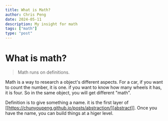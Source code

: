 ```yaml
---
title: What is Math?
author: Chris Peng
date: 2024-05-11
description: My insight for math
tags: ["math"]
type: "post"
---
```



# What is math?

> Math runs on definitions.

Math is a way to research a object's different aspects. For a car, if you want to count the number, it is one. if you want to know how many wheels it has, it is four. So in the same object, you will get different "math". 

Definition is to give something a name. it is the first layer of [[https://chunyoupeng.github.io/posts/abstraction/][abstract]]. Once you have the name, you can build things at a higer level. 
